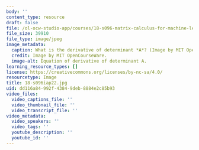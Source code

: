 ```yaml
---
body: ''
content_type: resource
draft: false
file: /ol-ocw-studio-app/courses/18-s096-matrix-calculus-for-machine-learning-and-beyond-january-iap-2022/18-s096iap22.jpg
file_size: 39910
file_type: image/jpeg
image_metadata:
  caption: What is the derivative of determinant *A*? (Image by MIT OpenCourseWare.)
  credit: Image by MIT OpenCourseWare.
  image-alt: Equation of derivative of determinant A.
learning_resource_types: []
license: https://creativecommons.org/licenses/by-nc-sa/4.0/
resourcetype: Image
title: 18-s096iap22.jpg
uid: dd116a84-992f-4384-9deb-8884e2c85b93
video_files:
  video_captions_file: ''
  video_thumbnail_file: ''
  video_transcript_file: ''
video_metadata:
  video_speakers: ''
  video_tags: ''
  youtube_description: ''
  youtube_id: ''
---
```

